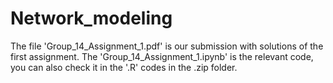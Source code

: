 # Network_modeling
The file 'Group_14_Assignment_1.pdf' is our submission with solutions of the first assignment. The 'Group_14_Assignment_1.ipynb' is the relevant code, you can also check it in the '.R' codes in the .zip folder.
